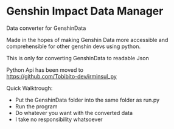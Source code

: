 # Genshin Impact Data Manager
Data converter for GenshinData  

Made in the hopes of making Genshin Data more accessible and  
comprehensible for other genshin devs using python.

This is only for converting GenshinData to readable Json  

Python Api has been moved to  
https://github.com/Tobibito-dev/irminsul_py

Quick Walktrough:
- Put the GenshinData folder into the same folder as run.py
- Run the program
- Do whatever you want with the converted data
- I take no responsibility whatsoever
